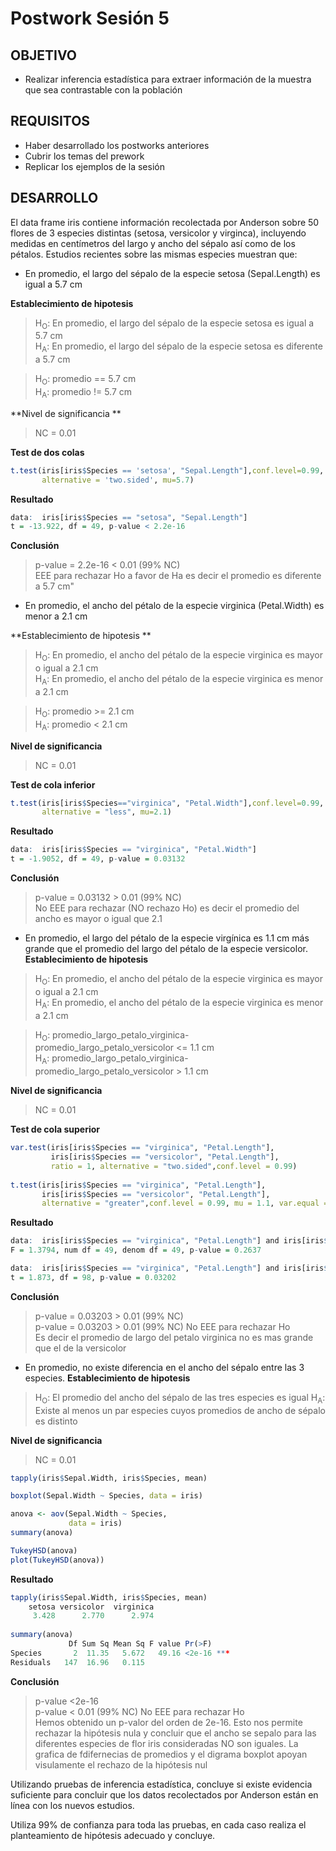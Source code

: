 # Postwork Sesión 5
## OBJETIVO
- Realizar inferencia estadística para extraer información de la muestra que sea contrastable con la población
## REQUISITOS
- Haber desarrollado los postworks anteriores
- Cubrir los temas del prework
- Replicar los ejemplos de la sesión
## DESARROLLO
El data frame iris contiene información recolectada por Anderson sobre 50 flores de 3 especies distintas (setosa, versicolor y virginca), incluyendo medidas en centímetros del largo y ancho del sépalo así como de los pétalos.
Estudios recientes sobre las mismas especies muestran que:

- En promedio, el largo del sépalo de la especie setosa (Sepal.Length) es igual a 5.7 cm

**Establecimiento de hipotesis**   
>H<sub>O</sub>: En promedio, el largo del sépalo de la especie setosa es igual a 5.7 cm  
>H<sub>A</sub>: En promedio, el largo del sépalo de la especie setosa es diferente a 5.7 cm

>H<sub>O</sub>: promedio == 5.7 cm  
>H<sub>A</sub>: promedio != 5.7 cm  

**Nivel de significancia **
> NC = 0.01

**Test de dos colas**

```R
t.test(iris[iris$Species == 'setosa', "Sepal.Length"],conf.level=0.99,
       alternative = 'two.sided', mu=5.7)
```
**Resultado**

```R
data:  iris[iris$Species == "setosa", "Sepal.Length"]
t = -13.922, df = 49, p-value < 2.2e-16
```

**Conclusión**
> p-value = 2.2e-16  < 0.01 (99% NC)  
> EEE para rechazar Ho a favor de Ha es decir el promedio es diferente a 5.7 cm"

- En promedio, el ancho del pétalo de la especie virginica (Petal.Width) es menor a 2.1 cm

**Establecimiento de hipotesis  ** 
>H<sub>O</sub>: En promedio, el ancho del pétalo de la especie virginica es mayor o igual a 2.1 cm  
>H<sub>A</sub>: En promedio, el ancho del pétalo de la especie virginica es menor a 2.1 cm

>H<sub>O</sub>: promedio >= 2.1 cm  
>H<sub>A</sub>: promedio < 2.1 cm  

**Nivel de significancia**  
> NC = 0.01

**Test de cola inferior**

```R
t.test(iris[iris$Species=="virginica", "Petal.Width"],conf.level=0.99,
       alternative = "less", mu=2.1)
```
**Resultado**

```R
data:  iris[iris$Species == "virginica", "Petal.Width"]
t = -1.9052, df = 49, p-value = 0.03132
```

**Conclusión**
> p-value = 0.03132  > 0.01 (99% NC)  
> No EEE para rechazar (NO rechazo Ho) es decir el promedio del ancho es mayor o igual que 2.1

- En promedio, el largo del pétalo de la especie virgínica es 1.1 cm más grande que el promedio del largo del pétalo de la especie versicolor.
**Establecimiento de hipotesis**
>H<sub>O</sub>: En promedio, el ancho del pétalo de la especie virginica es mayor o igual a 2.1 cm  
>H<sub>A</sub>: En promedio, el ancho del pétalo de la especie virginica es menor a 2.1 cm

>H<sub>O</sub>: promedio_largo_petalo_virginica-promedio_largo_petalo_versicolor <= 1.1 cm  
>H<sub>A</sub>: promedio_largo_petalo_virginica-promedio_largo_petalo_versicolor > 1.1 cm  

**Nivel de significancia**  
> NC = 0.01

**Test de cola superior**

```R
var.test(iris[iris$Species == "virginica", "Petal.Length"], 
         iris[iris$Species == "versicolor", "Petal.Length"], 
         ratio = 1, alternative = "two.sided",conf.level = 0.99)
         
t.test(iris[iris$Species == "virginica", "Petal.Length"],
       iris[iris$Species == "versicolor", "Petal.Length"],
       alternative = "greater",conf.level = 0.99, mu = 1.1, var.equal = TRUE,)
```
**Resultado**

```R
data:  iris[iris$Species == "virginica", "Petal.Length"] and iris[iris$Species == "versicolor", "Petal.Length"]
F = 1.3794, num df = 49, denom df = 49, p-value = 0.2637

data:  iris[iris$Species == "virginica", "Petal.Length"] and iris[iris$Species == "versicolor", "Petal.Length"]
t = 1.873, df = 98, p-value = 0.03202
```

**Conclusión**
> p-value = 0.03203  > 0.01 (99% NC)  
> p-value = 0.03203 > 0.01 (99% NC) No EEE para rechazar Ho  
> Es decir el promedio de largo del petalo virginica no es mas grande que el de la versicolor

- En promedio, no existe diferencia en el ancho del sépalo entre las 3 especies.
**Establecimiento de hipotesis**
>H<sub>O</sub>: El promedio del ancho del sépalo de las tres especies es igual 
>H<sub>A</sub>: Existe al menos un par especies cuyos promedios de ancho de sépalo es distinto


**Nivel de significancia**  
> NC = 0.01


```R
tapply(iris$Sepal.Width, iris$Species, mean)

boxplot(Sepal.Width ~ Species, data = iris)

anova <- aov(Sepal.Width ~ Species,
             data = iris)
summary(anova)

TukeyHSD(anova)
plot(TukeyHSD(anova))
```
**Resultado**
```R
tapply(iris$Sepal.Width, iris$Species, mean)
    setosa versicolor  virginica 
     3.428      2.770      2.974 
     
summary(anova)
             Df Sum Sq Mean Sq F value Pr(>F)    
Species       2  11.35   5.672   49.16 <2e-16 ***
Residuals   147  16.96   0.115 
```

**Conclusión**
> p-value <2e-16   
> p-value < 0.01 (99% NC) No EEE para rechazar Ho  
>Hemos obtenido un p-valor del orden de 2e-16. Esto nos permite rechazar la hipótesis nula y concluir que el ancho se sepalo para las diferentes especies  de flor iris consideradas NO son iguales. La grafica de fdifernecias de promedios y el digrama boxplot apoyan visulamente el rechazo de la hipótesis nul

Utilizando pruebas de inferencia estadística, concluye si existe evidencia suficiente para concluir que los datos recolectados por Anderson están en línea con los nuevos estudios.

Utiliza 99% de confianza para toda las pruebas, en cada caso realiza el planteamiento de hipótesis adecuado y concluye.
